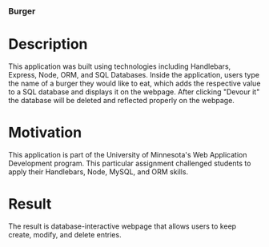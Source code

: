 ### Burger ###

# Description #
This application was built using technologies including Handlebars, Express, Node, ORM, and SQL Databases. Inside the application, users type the name of a burger they would like to eat, which adds the respective value to a SQL database and displays it on the webpage. After clicking "Devour it" the database will be deleted and reflected properly on the webpage.

# Motivation #
This application is part of the University of Minnesota's Web Application Development program. This particular assignment challenged students to apply their Handlebars, Node, MySQL, and ORM skills.

# Result #
The result is database-interactive webpage that allows users to keep create, modify, and delete entries.

 
